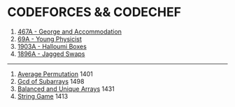 # CODEFORCES && CODECHEF
1. [467A -  George and Accommodation](https://codeforces.com/problemset/problem/467/A)
2. [69A - Young Physicist](https://codeforces.com/problemset/problem/69/A)
3. [1903A - Halloumi Boxes](https://codeforces.com/problemset/problem/1903/A)
4. [1896A - Jagged Swaps](https://codeforces.com/problemset/problem/1896/A)

------------------------------------------------------------------------------------

1. [Average Permutation](https://github.com/iamabirakash/CODEFORCES/tree/main/Average%20Permutation) 1401
2. [Gcd of Subarrays](https://github.com/iamabirakash/CODEFORCES/tree/main/GCD) 1498
3. [Balanced and Unique Arrays](https://github.com/iamabirakash/CODEFORCES/tree/main/Balanced%20and%20Unique%20Arrays) 1431
4. [String Game](https://github.com/iamabirakash/CODEFORCES/tree/main/String%20Game) 1413
